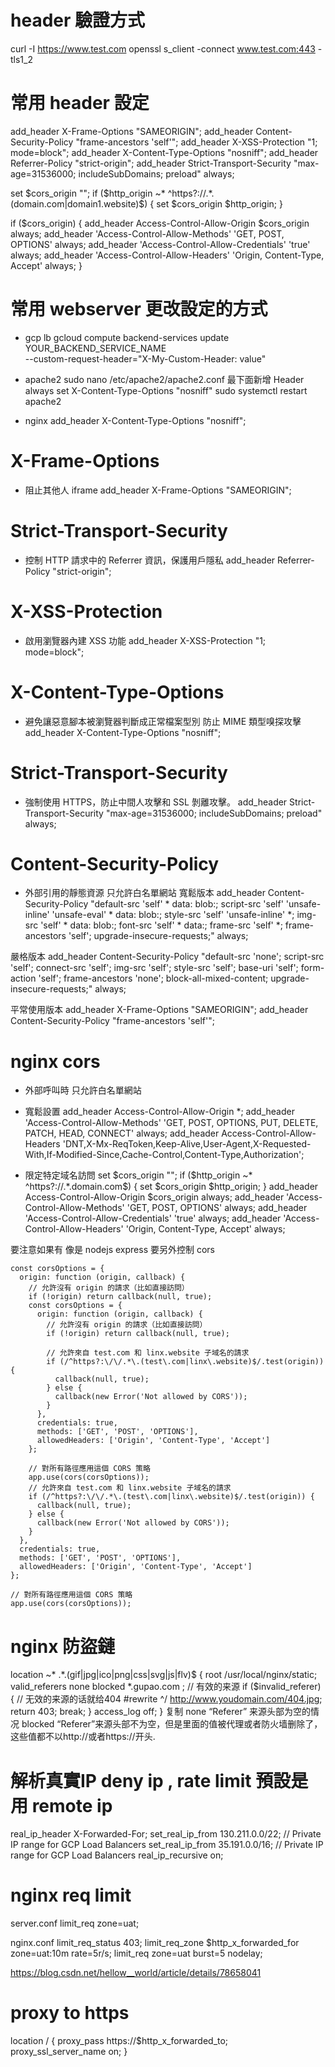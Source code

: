# header 驗證方式
curl -I https://www.test.com
openssl s_client -connect www.test.com:443 -tls1_2

# 常用 header 設定
add_header X-Frame-Options "SAMEORIGIN";
add_header Content-Security-Policy "frame-ancestors 'self'";
add_header X-XSS-Protection "1; mode=block";
add_header X-Content-Type-Options "nosniff";
add_header Referrer-Policy "strict-origin";
add_header Strict-Transport-Security "max-age=31536000; includeSubDomains; preload" always;

set $cors_origin "";
if ($http_origin ~* ^https?://.*\.(domain\.com|domain1\.website)$) {
    set $cors_origin $http_origin;
}

if ($cors_origin) {
    add_header Access-Control-Allow-Origin $cors_origin always;
    add_header 'Access-Control-Allow-Methods' 'GET, POST, OPTIONS' always;
    add_header 'Access-Control-Allow-Credentials' 'true' always;
    add_header 'Access-Control-Allow-Headers' 'Origin, Content-Type, Accept' always;
}

# 常用 webserver 更改設定的方式
* gcp lb
gcloud compute backend-services update YOUR_BACKEND_SERVICE_NAME \
    --custom-request-header="X-My-Custom-Header: value"

* apache2
sudo nano /etc/apache2/apache2.conf
最下面新增
Header always set X-Content-Type-Options "nosniff"
sudo systemctl restart apache2

* nginx 
  add_header X-Content-Type-Options "nosniff";

# X-Frame-Options
* 阻止其他人 iframe 
add_header X-Frame-Options "SAMEORIGIN";

# Strict-Transport-Security
* 控制 HTTP 請求中的 Referrer 資訊，保護用戶隱私
add_header Referrer-Policy "strict-origin";

# X-XSS-Protection
* 啟用瀏覽器內建 XSS 功能
add_header X-XSS-Protection "1; mode=block";

# X-Content-Type-Options
* 避免讓惡意腳本被瀏覽器判斷成正常檔案型別 防止 MIME 類型嗅探攻擊
add_header X-Content-Type-Options "nosniff";

# Strict-Transport-Security
* 強制使用 HTTPS，防止中間人攻擊和 SSL 剝離攻擊。
add_header Strict-Transport-Security "max-age=31536000; includeSubDomains; preload" always;

# Content-Security-Policy
* 外部引用的靜態資源 只允許白名單網站
寬鬆版本
add_header Content-Security-Policy "default-src 'self' * data: blob:; script-src 'self' 'unsafe-inline' 'unsafe-eval' * data: blob:; style-src 'self' 'unsafe-inline' *; img-src 'self' * data: blob:; font-src 'self' * data:; frame-src 'self' *; frame-ancestors 'self'; upgrade-insecure-requests;" always;

嚴格版本
add_header Content-Security-Policy "default-src 'none'; script-src 'self'; connect-src 'self'; img-src 'self'; style-src 'self'; base-uri 'self'; form-action 'self'; frame-ancestors 'none'; block-all-mixed-content; upgrade-insecure-requests;" always;

平常使用版本
add_header X-Frame-Options "SAMEORIGIN";
add_header Content-Security-Policy "frame-ancestors 'self'";

# nginx cors
* 外部呼叫時 只允許白名單網站
* 寬鬆設置
add_header Access-Control-Allow-Origin *;
add_header 'Access-Control-Allow-Methods' 'GET, POST, OPTIONS, PUT, DELETE, PATCH, HEAD, CONNECT' always;
add_header Access-Control-Allow-Headers 'DNT,X-Mx-ReqToken,Keep-Alive,User-Agent,X-Requested-With,If-Modified-Since,Cache-Control,Content-Type,Authorization';

* 限定特定域名訪問
set $cors_origin "";
if ($http_origin ~* ^https?://.*\.domain\.com$) {
	set $cors_origin $http_origin;
}
add_header Access-Control-Allow-Origin $cors_origin always;
add_header 'Access-Control-Allow-Methods' 'GET, POST, OPTIONS' always;
add_header 'Access-Control-Allow-Credentials' 'true' always;
add_header 'Access-Control-Allow-Headers' 'Origin, Content-Type, Accept' always;

要注意如果有 像是 nodejs express 要另外控制 cors
```
const corsOptions = {
  origin: function (origin, callback) {
    // 允許沒有 origin 的請求（比如直接訪問）
    if (!origin) return callback(null, true);
    const corsOptions = {
      origin: function (origin, callback) {
        // 允許沒有 origin 的請求（比如直接訪問）
        if (!origin) return callback(null, true);
        
        // 允許來自 test.com 和 linx.website 子域名的請求
        if (/^https?:\/\/.*\.(test\.com|linx\.website)$/.test(origin)) {
          callback(null, true);
        } else {
          callback(new Error('Not allowed by CORS'));
        }
      },
      credentials: true,
      methods: ['GET', 'POST', 'OPTIONS'],
      allowedHeaders: ['Origin', 'Content-Type', 'Accept']
    };
    
    // 對所有路徑應用這個 CORS 策略
    app.use(cors(corsOptions));
    // 允許來自 test.com 和 linx.website 子域名的請求
    if (/^https?:\/\/.*\.(test\.com|linx\.website)$/.test(origin)) {
      callback(null, true);
    } else {
      callback(new Error('Not allowed by CORS'));
    }
  },
  credentials: true,
  methods: ['GET', 'POST', 'OPTIONS'],
  allowedHeaders: ['Origin', 'Content-Type', 'Accept']
};

// 對所有路徑應用這個 CORS 策略
app.use(cors(corsOptions));
```

# nginx 防盜鏈
location ~* .*\.(gif|jpg|ico|png|css|svg|js|flv)$ {
	root /usr/local/nginx/static;
	valid_referers none blocked  *.gupao.com ; // 有效的来源
	if ($invalid_referer) { // 无效的来源的话就给404
		#rewrite ^/ http://www.youdomain.com/404.jpg;
		return 403;
		break;
	 }
	 access_log off;
}
复制
none
 “Referer” 来源头部为空的情况
 blocked
 “Referer”来源头部不为空，但是里面的值被代理或者防火墙删除了，这些值都不以http://或者https://开头.


# 解析真實IP deny ip , rate limit 預設是用 remote ip
real_ip_header X-Forwarded-For;
set_real_ip_from 130.211.0.0/22; // Private IP range for GCP Load Balancers
set_real_ip_from 35.191.0.0/16;  // Private IP range for GCP Load Balancers
real_ip_recursive on;

# nginx req limit
server.conf
limit_req zone=uat;

nginx.conf
limit_req_status 403;
limit_req_zone $http_x_forwarded_for zone=uat:10m rate=5r/s;
limit_req zone=uat burst=5 nodelay; 

https://blog.csdn.net/hellow__world/article/details/78658041

# proxy to https
location / {
    proxy_pass https://$http_x_forwarded_to; 
    proxy_ssl_server_name on;
}